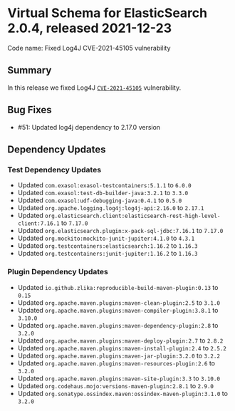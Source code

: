 # Virtual Schema for ElasticSearch 2.0.4, released 2021-12-23

Code name: Fixed Log4J CVE-2021-45105 vulnerability

## Summary

In this release we fixed Log4J [`CVE-2021-45105`](https://github.com/advisories/GHSA-p6xc-xr62-6r2g) vulnerability.

## Bug Fixes

* #51: Updated log4j dependency to 2.17.0 version

## Dependency Updates

### Test Dependency Updates

* Updated `com.exasol:exasol-testcontainers:5.1.1` to `6.0.0`
* Updated `com.exasol:test-db-builder-java:3.2.1` to `3.3.0`
* Updated `com.exasol:udf-debugging-java:0.4.1` to `0.5.0`
* Updated `org.apache.logging.log4j:log4j-api:2.16.0` to `2.17.1`
* Updated `org.elasticsearch.client:elasticsearch-rest-high-level-client:7.16.1` to `7.17.0`
* Updated `org.elasticsearch.plugin:x-pack-sql-jdbc:7.16.1` to `7.17.0`
* Updated `org.mockito:mockito-junit-jupiter:4.1.0` to `4.3.1`
* Updated `org.testcontainers:elasticsearch:1.16.2` to `1.16.3`
* Updated `org.testcontainers:junit-jupiter:1.16.2` to `1.16.3`

### Plugin Dependency Updates

* Updated `io.github.zlika:reproducible-build-maven-plugin:0.13` to `0.15`
* Updated `org.apache.maven.plugins:maven-clean-plugin:2.5` to `3.1.0`
* Updated `org.apache.maven.plugins:maven-compiler-plugin:3.8.1` to `3.10.0`
* Updated `org.apache.maven.plugins:maven-dependency-plugin:2.8` to `3.2.0`
* Updated `org.apache.maven.plugins:maven-deploy-plugin:2.7` to `2.8.2`
* Updated `org.apache.maven.plugins:maven-install-plugin:2.4` to `2.5.2`
* Updated `org.apache.maven.plugins:maven-jar-plugin:3.2.0` to `3.2.2`
* Updated `org.apache.maven.plugins:maven-resources-plugin:2.6` to `3.2.0`
* Updated `org.apache.maven.plugins:maven-site-plugin:3.3` to `3.10.0`
* Updated `org.codehaus.mojo:versions-maven-plugin:2.8.1` to `2.9.0`
* Updated `org.sonatype.ossindex.maven:ossindex-maven-plugin:3.1.0` to `3.2.0`
